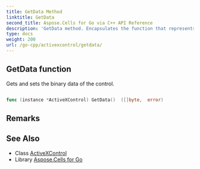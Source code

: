 ```yaml
---
title: GetData Method 
linktitle: GetData
second_title: Aspose.Cells for Go via C++ API Reference
description: 'GetData method. Encapsulates the function that represents getdata in Go.'
type: docs
weight: 200
url: /go-cpp/activexcontrol/getdata/
---
```


## GetData function

Gets and sets the binary data of the control.

```go

func (instance *ActiveXControl) GetData()  ([]byte,  error) 

```

## Remarks


## See Also

* Class [ActiveXControl](../)
* Library [Aspose.Cells for Go](../../)
